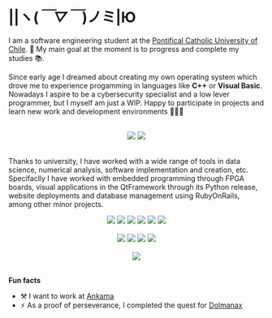 # ||ヽ(*￣▽￣*)ノミ|Ю
I am a software engineering student at the [Pontifical Catholic University of Chile](https://www.uc.cl/en). 🎯 My main goal at the moment is to progress and complete my studies 📚.

Since early age I dreamed about creating my own operating system which drove me to experience progamming in languages like **C++** or **Visual Basic**. Nowadays I aspire to be a cybersecurity specialist and a low lever programmer, but I myself am just a WIP. Happy to participate in projects and learn new work and development environments 👨🏻‍💻

<br>

<div align="center"><img src="https://github-readme-stats.vercel.app/api?username=3rdPix&show_icons=true&theme=transparent&rank_icon=github&hide=stars&include_all_commits=true">
<img src="https://github-readme-stats.vercel.app/api/top-langs/?username=3rdPix&theme=transparent&rank_icon=github&include_all_commits=true&layout=compact">
</div>
<br>

Thanks to university, I have worked with a wide range of tools in data science, numerical analysis, software implementation and creation, etc. Specifaclly I have worked with embedded programming through FPGA boards, visual applications in the QtFramework through its Python release, website deployments and database management using RubyOnRails, among other minor projects.

<div align="center">
<img src="https://img.shields.io/badge/Python%203-FCE36C?style=for-the-badge&logo=python&logoColor=326A99">
<img src="https://img.shields.io/badge/Framework-brightgreen?style=for-the-badge&logo=qt&logoSize=auto&labelColor=blue">
<img src="https://img.shields.io/badge/language-blue?style=for-the-badge&logo=c&logoColor=white&labelColor=darkblue">
<img src="https://img.shields.io/badge/RISC--V-%232d3574?style=for-the-badge&logo=RISC-V&logoColor=%23f4b521">
<img src="https://img.shields.io/badge/Wolfram-FE0000?style=for-the-badge&logo=wolfram&logoColor=white">
<img src="https://img.shields.io/badge/ruby_on_rails-red?style=for-the-badge&logo=ruby%20on%20rails&logoSize=auto">
</div>
<br>
<div align="center">
<img src="https://img.shields.io/badge/Git-%23F05032?style=for-the-badge&logo=git&logoColor=white&logoSize=auto">
<img src="https://img.shields.io/badge/Neovim-%2357A143?style=for-the-badge&logo=neovim&logoColor=white&logoSize=auto">
<img src="https://img.shields.io/badge/Debian-%23A81D33?style=for-the-badge&logo=debian">
<img src="https://img.shields.io/badge/Bash-brightgreen?style=for-the-badge&logo=GNU%20Bash&logoColor=%234EAA25&labelColor=black">
</div>
<br>
<div align="center"><img src="https://github-profile-trophy.vercel.app/?username=3rdPix&theme=algolia&no-bg=true&column=3&margin-w=10&rank=SSS,SS,S,AAA,AA,A"></div>
<br>


**Fun facts**
* ⚒️ I want to work at [Ankama](https://www.ankama.com/en)
* ⚡ As a proof of perseverance, I completed the quest for [Dolmanax](https://www.dofuspourlesnoobs.com/calendrier-de-lalmanax.html)
